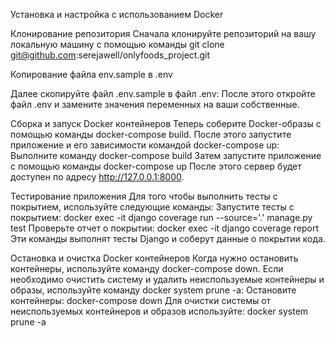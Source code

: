 Установка и настройка с использованием Docker

Клонирование репозитория 
Сначала клонируйте репозиторий на вашу локальную машину с помощью команды git clone git@github.com:serejawell/onlyfoods_project.git

Копирование файла env.sample в .env 

Далее скопируйте файл .env.sample в файл .env:
После этого откройте файл .env и замените значения переменных на ваши собственные.

Сборка и запуск Docker контейнеров Теперь соберите Docker-образы с помощью команды docker-compose build. После этого запустите приложение и его зависимости командой docker-compose up:
Выполните команду docker-compose build Затем запустите приложение с помощью команды docker-compose up После этого сервер будет доступен по адресу http://127.0.0.1:8000.

Тестирование приложения Для того чтобы выполнить тесты с покрытием, используйте следующие команды:
Запустите тесты с покрытием: docker exec -it django coverage run --source='.' manage.py test Проверьте отчет о покрытии: docker exec -it django coverage report Эти команды выполнят тесты Django и соберут данные о покрытии кода.

Остановка и очистка Docker контейнеров Когда нужно остановить контейнеры, используйте команду docker-compose down. Если необходимо очистить систему и удалить неиспользуемые контейнеры и образы, используйте команду docker system prune -a:
Остановите контейнеры: docker-compose down Для очистки системы от неиспользуемых контейнеров и образов используйте: docker system prune -a
